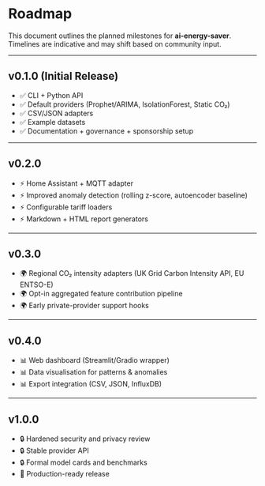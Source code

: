 # Roadmap

This document outlines the planned milestones for **ai-energy-saver**.  
Timelines are indicative and may shift based on community input.

---

## v0.1.0 (Initial Release)
- ✅ CLI + Python API
- ✅ Default providers (Prophet/ARIMA, IsolationForest, Static CO₂)
- ✅ CSV/JSON adapters
- ✅ Example datasets
- ✅ Documentation + governance + sponsorship setup

---

## v0.2.0
- ⚡ Home Assistant + MQTT adapter
- ⚡ Improved anomaly detection (rolling z-score, autoencoder baseline)
- ⚡ Configurable tariff loaders
- ⚡ Markdown + HTML report generators

---

## v0.3.0
- 🌍 Regional CO₂ intensity adapters (UK Grid Carbon Intensity API, EU ENTSO-E)
- 🌍 Opt-in aggregated feature contribution pipeline
- 🌍 Early private-provider support hooks

---

## v0.4.0
- 📊 Web dashboard (Streamlit/Gradio wrapper)
- 📊 Data visualisation for patterns & anomalies
- 📊 Export integration (CSV, JSON, InfluxDB)

---

## v1.0.0
- 🔒 Hardened security and privacy review
- 🔒 Stable provider API
- 🔒 Formal model cards and benchmarks
- 🎉 Production-ready release
